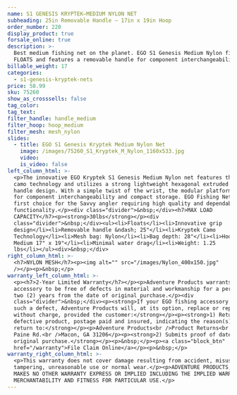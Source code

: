 ```yaml
---
name: S1 GENESIS KRYPTEK—MEDIUM NYLON NET
subheading: 25in Removable Handle — 17in x 19in Hoop
order_number: 220
display_product: true
forsale_online: true
description: >-
  Best medium fishing net on the planet. EGO S1 Genesis Medium Nylon fishing net
  FLOATS and features a removable handle for component interchangeability.
billable_weight: 17
categories:
  - s1-genesis-kryptek-nets
price: 58.99
sku: 75260
show_as_crosssells: false
tag_color:
tag_text:
filter_handle: handle_medium
filter_hoop: hoop_medium
filter_mesh: mesh_nylon
slides:
  - title: EGO S1 Genesis Kryptek Medium Nylon Net
    image: /images/75260_S1_Kryptek_M_Nylon_1160x533.jpg
    video:
    is_video: false
left_column_html: >-
  <p>The innovative EGO Kryptek S1 Genesis Medium Nylon net features the Kryptek
  camo technology and utilizes a strong lightweight hexagonal extruded aluminum
  handle design. With a simple twist of the wrist, the modular platform allows
  for component interchangeability and compact storage. EGO Fishing Nets are the
  first choice for the Savvy angler requiring high quality and dependable
  functionality.</p><div class="divider">&nbsp;</div><h7>MAX LOAD
  CAPACITY</h7><p><strong>30lbs</strong></p><div
  class="divider">&nbsp;</div><ul><li>Floats</li><li>Innovative grip
  design</li><li>Removable handle &ndash; 25"</li><li>Kryptek Camo
  Technology</li><li>Mesh bag: Nylon</li><li>Bag depth: 28"</li><li>Hoop Size:
  Medium 17" x 19"</li><li>Minimal water drag</li><li>Weight: 1.25
  lbs</li></ul><div>&nbsp;</div>
right_column_html: >-
  <h7>NYLON MESH</h7><p><img alt="" src="/images/Nylon_400x150.jpg"
  /></p><p>&nbsp;</p>
warranty_left_column_html: >-
  <p><h7>2-Year Limited Warranty</h7></p><p>Adventure Products warrants your EGO
  accessory to be free of defects in material and workmanship for a period of
  two (2) years from the date of original purchase.</p><div
  class="divider">&nbsp;</div><p><strong>If your EGO fishing accessory exhibits
  such a defect, Adventure Products will, at its option, replace or repair it
  without charge, provided the customer:</strong></p><p><strong>1) Returns the
  defective product, postage paid and insured, indicating the reason(s) for the
  return to:</strong></p><p>Adventure Products<br />Product Returns<br />889 Guy
  Paine Rd.<br />Macon, GA 31206</p><p><strong>2) Submits proof of date of
  original purchase.</strong></p><p>&nbsp;</p><p><a class="block_btn"
  href="/warranty">File Claim Online</a></p><p>&nbsp;</p>
warranty_right_column_html: >-
  <p>This warranty does not cover damage resulting from accident, misuse, abuse,
  tampering, unreasonable use or normal wear.</p><p>ADVENTURE PRODUCTS, INC.
  MAKES NO OTHER WARRANTY EXPRESS OR IMPLIED INCLUDING THE IMPLIED WARRANTIES OF
  MERCHANTABILITY AND FITNESS FOR PARTICULAR USE.</p>
---
```

